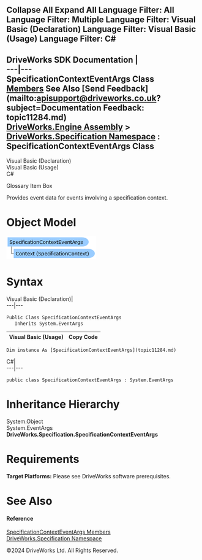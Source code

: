        

 Collapse All Expand All  Language Filter: All  Language Filter: Multiple  Language Filter: Visual Basic (Declaration) Language Filter: Visual Basic (Usage) Language Filter: C#  
---  
DriveWorks SDK Documentation  |   
---|---  
SpecificationContextEventArgs Class   
[Members](topic11285.md) See Also [Send Feedback](mailto:apisupport@driveworks.co.uk?subject=Documentation Feedback: topic11284.md)  
[DriveWorks.Engine Assembly](topic2156.md) > [DriveWorks.Specification Namespace](topic10764.md) : SpecificationContextEventArgs Class  
---  
  
Visual Basic (Declaration)    
Visual Basic (Usage)    
C# 

Glossary Item Box

Provides event data for events involving a specification context. 

# Object Model

![](dotnetdiagramimages/image571.png)

# Syntax

Visual Basic (Declaration)|   
---|---  
      
    
    Public Class SpecificationContextEventArgs 
       Inherits System.EventArgs  
  
Visual Basic (Usage)| Copy Code  
---|---  
      
    
    Dim instance As [SpecificationContextEventArgs](topic11284.md)  
  
C#|   
---|---  
      
    
    public class SpecificationContextEventArgs : System.EventArgs   
  
# Inheritance Hierarchy

System.Object  
System.EventArgs  
**DriveWorks.Specification.SpecificationContextEventArgs**  


# Requirements

**Target Platforms:** Please see DriveWorks software prerequisites.

# See Also

#### Reference

[SpecificationContextEventArgs Members](topic11285.md)   
[DriveWorks.Specification Namespace](topic10764.md)

©2024 DriveWorks Ltd. All Rights Reserved.
